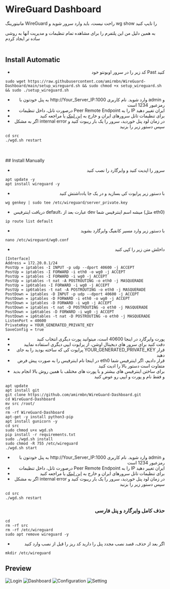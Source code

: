 # WireGuard Dashboard
مانیتورینگ WireGuard راحت نیست، باید وارد سرور شوید و wg show را تایپ کنید<br>

به همین دلیل من این پلتفرم را برای مشاهده تمام تنظیمات و مدیریت آنها به روشی ساده تر ایجاد کردم
<br>
<br>

## Install Automatic

<div align="right">


 - کد زیر را در سرور اوبونتو خود Past کنید
<div align="left">
 
```
sudo wget https://raw.githubusercontent.com/amirmbn/WireGuard-Dashboard/main/setup_wireguard.sh && sudo chmod +x setup_wireguard.sh && sudo ./setup_wireguard.sh
```
<div align="right">

- به پنل خودتون با http://Your_Server_IP:1000 وارد شوید. نام کاربری admin و رمزعبور 1234 است
- درصورت تانل، داخل تنظیمات Peer Remote Endpoint را به IP ایران تغییر دهید
- برای تنظیمات تانل سرورهای ایران و خارج به [این لینک](https://github.com/amirmbn/UDP2RAW) یا مراجعه کنید
- اگر به مشکل internal error در زمان لود پنل خوردید، سرور را یک بار ریبوت کنید و سپس دستور زیر را بزنید
<div align="left">
 
```
cd src
./wgd.sh restart
```
<br>
<br>
## Install Manually

<div align="right">


 - سرور را اپدیت کنید و وایرگارد را نصب کنید
<div align="left">
 
```
apt update -y
apt install wireguard -y
```
<div align="right">
 
 - با دستور زیر پرایوت کی بسازید و در یک جا یادداشتش کنید
 
 
<div align="left">
 
```
wg genkey | sudo tee /etc/wireguard/server_private.key
```
<div align="right">


- دریافت اینترفیس default، عبارت بعد از dev میشه اسم اینترفیس شما (مثل eth0)
<div align="left">
 
```
ip route list default
```
<div align="right">


- با دستور زیر وارد مسیر کانفیگ وایرگارد بشوید
<div align="left">
 
```
nano /etc/wireguard/wg0.conf
```
<div align="right">

- داخلش متن زیر را کپی کنید
<div align="left">
  
```
[Interface]
Address = 172.20.0.1/24
PostUp = iptables -I INPUT -p udp --dport 40600 -j ACCEPT
PostUp = iptables -I FORWARD -i eth0 -o wg0 -j ACCEPT
PostUp = iptables -I FORWARD -i wg0 -j ACCEPT
PostUp = iptables -t nat -A POSTROUTING -o eth0 -j MASQUERADE
PostUp = ip6tables -I FORWARD -i wg0 -j ACCEPT
PostUp = ip6tables -t nat -A POSTROUTING -o eth0 -j MASQUERADE
PostDown = iptables -D INPUT -p udp --dport 40600 -j ACCEPT
PostDown = iptables -D FORWARD -i eth0 -o wg0 -j ACCEPT
PostDown = iptables -D FORWARD -i wg0 -j ACCEPT
PostDown = iptables -t nat -D POSTROUTING -o eth0 -j MASQUERADE
PostDown = ip6tables -D FORWARD -i wg0 -j ACCEPT
PostDown = ip6tables -t nat -D POSTROUTING -o eth0 -j MASQUERADE
ListenPort = 40600
PrivateKey = YOUR_GENERATED_PRIVATE_KEY
SaveConfig = true
```
<div align="right">

- پورت وایرگارد در اینجا 40600 است، میتوانید پورت دیگری انتخاب کنید
- دقت کنید برای سرور های دیجیتال اوشن،  از پرایوت ایپی دیگری استفاده نمایید
- پرایوت کی که ساخته بودید را به جای YOUR_GENERATED_PRIVATE_KEY قرار دهید
- در اینجا نام اینترفیس را به صورت پیش فرض eth0 قرار دادیم، اگر اینترفیس شما متفاوت است دستور بالا را ادیت کنید
- برای ساختن اینترفیس های بیشتر و با پورت های مختلف با همین روش بالا انجام بدید و فقط نام و پورت و ایپی رو عوض کنید
<div align="left">
 
```
apt update
apt install git
git clone https://github.com/amirmbn/WireGuard-Dashboard.git
cd WireGuard-Dashboard
mv src /root/
cd
rm -rf WireGuard-Dashboard
apt-get -y install python3-pip
apt install gunicorn -y
cd src
sudo chmod u+x wgd.sh
pip install -r requirements.txt
sudo ./wgd.sh install
sudo chmod -R 755 /etc/wireguard
./wgd.sh start
```
<div align="right">

- به پنل خودتون با http://Your_Server_IP:1000 وارد شوید. نام کاربری admin و رمزعبور 1234 است
- درصورت تانل، داخل تنظیمات Peer Remote Endpoint را به IP ایران تغییر دهید
- برای تنظیمات تانل سرورهای ایران و خارج به [این لینک](https://github.com/amirmbn/UDP2RAW) یا مراجعه کنید
- اگر به مشکل internal error در زمان لود پنل خوردید، سرور را یک بار ریبوت کنید و سپس دستور زیر را بزنید
<div align="left">
 
```
cd src
./wgd.sh restart
```

<div align="right">


### حذف کامل وایرگارد و پنل فارسی
<div align="left">
 
```
cd
rm -rf src
rm -rf /etc/wireguard
sudo apt remove wireguard -y
```
<div align="right">
 
 - اگر بعد از حذف، قصد نصب مجدد پنل را دارید کد ریز را قبل از نصب وارد کنید
 
 
<div align="left">
 
```
mkdir /etc/wireguard
```

## Preview

![Login](./images/login.png)
![Dashboard](./images/dashboard.png)
![Configuration](./images/configuration.png)
![Setting](./images/setting.png)

</div>
